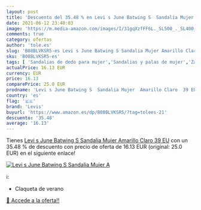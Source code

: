```yaml
---
layout: post
title: 'Descuento del 35.48 % en Levi s June Batwing S  Sandalia Mujer  A'
date: 2021-06-12 23:40:03
image: 'https://m.media-amazon.com/images/I/31gqXzfFF6L._SL500_._SL400_.jpg'
comments: true
category: ofertas
author: 'tole.es'
slug: 'B08BLVKSR5-es Levi s June Batwing S Sandalia Mujer Amarillo Claro 39 EU'
sku: 'B08BLVKSR5-es'
tags: [ 'Sandalias de dedo para mujer','Sandalias y palas de mujer','Zapatos','Zapatos para mujer','Zapatos y complementos','levis','sandalia', ]
actualPrice: 16.13 EUR
currency: EUR
price: 16.13
comparePrice: 25.0 EUR
prodname: 'Levi s June Batwing S  Sandalia Mujer  Amarillo Claro  39 EU'
country: 'es'
flag: '🇪🇸'
brand: 'Levis'
buyurl: 'https://www.amazon.es/dp/B08BLVKSR5/?tag=tolees-21'
descuento: '35.48'
average: '16.13'
---
```


Tienes [Levi s June Batwing S  Sandalia Mujer  Amarillo Claro  39 EU](https://www.amazon.es/dp/B08BLVKSR5/?tag=tolees-21) con un 35.48 % de descuento con precio de oferta de 16.13 EUR (original: 25.0 EUR) en el siguiente enlace!

[![Levi s June Batwing S  Sandalia Mujer  A](https://m.media-amazon.com/images/I/31gqXzfFF6L._SL500_._SL400_.jpg)](https://www.amazon.es/dp/B08BLVKSR5/?tag=tolees-21)

ℹ️:

- Claqueta de verano

[🛒 Accede a la oferta!!](https://www.amazon.es/dp/B08BLVKSR5/?tag=tolees-21)
